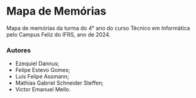 # Mapa de Memórias

Mapa de memórias da turma do 4° ano do curso Técnico em Informática pelo Campus Feliz do IFRS, ano de 2024.

### Autores

- Ezequiel Dannus;
- Felipe Estevo Gomes;
- Luis Felipe Assmann;
- Mathias Gabriel Schneider Steffen;
- Victor Emanuel Mello.
